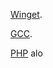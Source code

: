 [Winget](https://aka.ms/getwinget).

[GCC](https://github.com/mmozeiko/build-gcc-mingw/releases).

[PHP](https://windows.php.net/download)
alo
